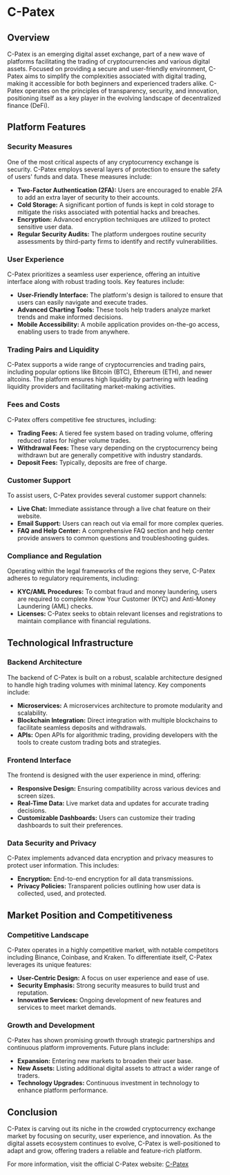 # C-Patex

## Overview

C-Patex is an emerging digital asset exchange, part of a new wave of platforms facilitating the trading of cryptocurrencies and various digital assets. Focused on providing a secure and user-friendly environment, C-Patex aims to simplify the complexities associated with digital trading, making it accessible for both beginners and experienced traders alike. C-Patex operates on the principles of transparency, security, and innovation, positioning itself as a key player in the evolving landscape of decentralized finance (DeFi).

## Platform Features

### Security Measures

One of the most critical aspects of any cryptocurrency exchange is security. C-Patex employs several layers of protection to ensure the safety of users' funds and data. These measures include:

- **Two-Factor Authentication (2FA):** Users are encouraged to enable 2FA to add an extra layer of security to their accounts.
- **Cold Storage:** A significant portion of funds is kept in cold storage to mitigate the risks associated with potential hacks and breaches.
- **Encryption:** Advanced encryption techniques are utilized to protect sensitive user data.
- **Regular Security Audits:** The platform undergoes routine security assessments by third-party firms to identify and rectify vulnerabilities.

### User Experience

C-Patex prioritizes a seamless user experience, offering an intuitive interface along with robust trading tools. Key features include:

- **User-Friendly Interface:** The platform's design is tailored to ensure that users can easily navigate and execute trades.
- **Advanced Charting Tools:** These tools help traders analyze market trends and make informed decisions.
- **Mobile Accessibility:** A mobile application provides on-the-go access, enabling users to trade from anywhere.

### Trading Pairs and Liquidity

C-Patex supports a wide range of cryptocurrencies and trading pairs, including popular options like Bitcoin (BTC), Ethereum (ETH), and newer altcoins. The platform ensures high liquidity by partnering with leading liquidity providers and facilitating market-making activities.

### Fees and Costs

C-Patex offers competitive fee structures, including:

- **Trading Fees:** A tiered fee system based on trading volume, offering reduced rates for higher volume trades.
- **Withdrawal Fees:** These vary depending on the cryptocurrency being withdrawn but are generally competitive with industry standards.
- **Deposit Fees:** Typically, deposits are free of charge.

### Customer Support

To assist users, C-Patex provides several customer support channels:

- **Live Chat:** Immediate assistance through a live chat feature on their website.
- **Email Support:** Users can reach out via email for more complex queries.
- **FAQ and Help Center:** A comprehensive FAQ section and help center provide answers to common questions and troubleshooting guides.

### Compliance and Regulation

Operating within the legal frameworks of the regions they serve, C-Patex adheres to regulatory requirements, including:

- **KYC/AML Procedures:** To combat fraud and money laundering, users are required to complete Know Your Customer (KYC) and Anti-Money Laundering (AML) checks.
- **Licenses:** C-Patex seeks to obtain relevant licenses and registrations to maintain compliance with financial regulations.

## Technological Infrastructure

### Backend Architecture

The backend of C-Patex is built on a robust, scalable architecture designed to handle high trading volumes with minimal latency. Key components include:

- **Microservices:** A microservices architecture to promote modularity and scalability.
- **Blockchain Integration:** Direct integration with multiple blockchains to facilitate seamless deposits and withdrawals.
- **APIs:** Open APIs for algorithmic trading, providing developers with the tools to create custom trading bots and strategies.

### Frontend Interface

The frontend is designed with the user experience in mind, offering:

- **Responsive Design:** Ensuring compatibility across various devices and screen sizes.
- **Real-Time Data:** Live market data and updates for accurate trading decisions.
- **Customizable Dashboards:** Users can customize their trading dashboards to suit their preferences.

### Data Security and Privacy

C-Patex implements advanced data encryption and privacy measures to protect user information. This includes:

- **Encryption:** End-to-end encryption for all data transmissions.
- **Privacy Policies:** Transparent policies outlining how user data is collected, used, and protected.

## Market Position and Competitiveness

### Competitive Landscape

C-Patex operates in a highly competitive market, with notable competitors including Binance, Coinbase, and Kraken. To differentiate itself, C-Patex leverages its unique features:

- **User-Centric Design:** A focus on user experience and ease of use.
- **Security Emphasis:** Strong security measures to build trust and reputation.
- **Innovative Services:** Ongoing development of new features and services to meet market demands.

### Growth and Development

C-Patex has shown promising growth through strategic partnerships and continuous platform improvements. Future plans include:

- **Expansion:** Entering new markets to broaden their user base.
- **New Assets:** Listing additional digital assets to attract a wider range of traders.
- **Technology Upgrades:** Continuous investment in technology to enhance platform performance.

## Conclusion

C-Patex is carving out its niche in the crowded cryptocurrency exchange market by focusing on security, user experience, and innovation. As the digital assets ecosystem continues to evolve, C-Patex is well-positioned to adapt and grow, offering traders a reliable and feature-rich platform.

For more information, visit the official C-Patex website: [C-Patex](https://www.c-patex.com)